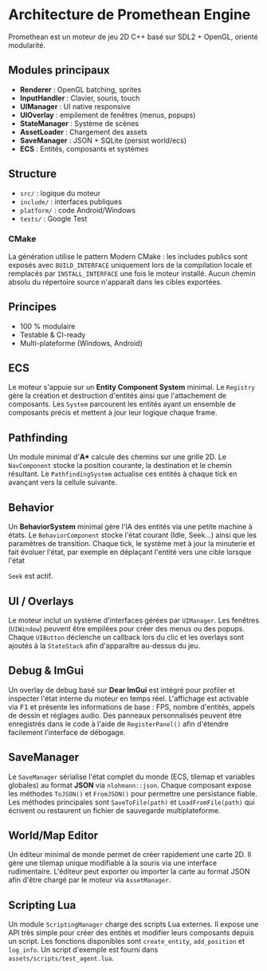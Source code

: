 # Architecture de Promethean Engine

Promethean est un moteur de jeu 2D C++ basé sur SDL2 + OpenGL, orienté modularité.

## Modules principaux

- **Renderer** : OpenGL batching, sprites
- **InputHandler** : Clavier, souris, touch
- **UIManager** : UI native responsive
- **UIOverlay** : empilement de fenêtres (menus, popups)
- **StateManager** : Système de scènes
- **AssetLoader** : Chargement des assets
- **SaveManager** : JSON + SQLite (persist world/ecs)
- **ECS** : Entités, composants et systèmes

## Structure

- `src/` : logique du moteur
- `include/` : interfaces publiques
- `platform/` : code Android/Windows
- `tests/` : Google Test

### CMake

La génération utilise le pattern Modern CMake : les includes publics sont
exposés avec `BUILD_INTERFACE` uniquement lors de la compilation locale et
remplacés par `INSTALL_INTERFACE` une fois le moteur installé. Aucun chemin
absolu du répertoire source n'apparaît dans les cibles exportées.

## Principes

- 100 % modulaire
- Testable & CI-ready
- Multi-plateforme (Windows, Android)

## ECS

Le moteur s'appuie sur un **Entity Component System** minimal. Le `Registry`
gère la création et destruction d'entités ainsi que l'attachement de
composants. Les `System` parcourent les entités ayant un ensemble de
composants précis et mettent à jour leur logique chaque frame.

## Pathfinding

Un module minimal d'**A\*** calcule des chemins sur une grille 2D. Le
`NavComponent` stocke la position courante, la destination et le chemin
résultant. Le `PathfindingSystem` actualise ces entités à chaque tick en
avançant vers la cellule suivante.

## Behavior

Un **BehaviorSystem** minimal gère l'IA des entités via une petite machine à
états. Le `BehaviorComponent` stocke l'état courant (Idle, Seek…) ainsi que les
paramètres de transition. Chaque tick, le système met à jour la minuterie et fait
évoluer l'état, par exemple en déplaçant l'entité vers une cible lorsque l'état

`Seek` est actif.

## UI / Overlays

Le moteur inclut un système d'interfaces gérées par `UIManager`. Les fenêtres
(`UIWindow`) peuvent être empilées pour créer des menus ou des popups.
Chaque `UIButton` déclenche un callback lors du clic et les overlays sont
ajoutés à la `StateStack` afin d'apparaître au-dessus du jeu.

## Debug & ImGui

Un overlay de debug basé sur **Dear ImGui** est intégré pour profiler et
inspecter l'état interne du moteur en temps réel. L'affichage est activable
via <kbd>F1</kbd> et présente les informations de base&nbsp;: FPS, nombre
d'entités, appels de dessin et réglages audio. Des panneaux personnalisés
    peuvent être enregistrés dans le code à l'aide de `RegisterPanel()` afin
    d'étendre facilement l'interface de débogage.

## SaveManager

Le `SaveManager` sérialise l'état complet du monde (ECS, tilemap et variables
globales) au format **JSON** via `nlohmann::json`. Chaque composant expose les
méthodes `ToJSON()` et `FromJSON()` pour permettre une persistance fiable. Les
méthodes principales sont `SaveToFile(path)` et `LoadFromFile(path)` qui
écrivent ou restaurent un fichier de sauvegarde multiplateforme.

## World/Map Editor

Un éditeur minimal de monde permet de créer rapidement une carte 2D. Il gère
une tilemap unique modifiable à la souris via une interface rudimentaire.
L'éditeur peut exporter ou importer la carte au format JSON afin d'être chargé
par le moteur via `AssetManager`.

## Scripting Lua

Un module `ScriptingManager` charge des scripts Lua externes. Il expose une API
très simple pour créer des entités et modifier leurs composants depuis un
script. Les fonctions disponibles sont `create_entity`, `add_position` et
`log_info`. Un script d'exemple est fourni dans `assets/scripts/test_agent.lua`.
